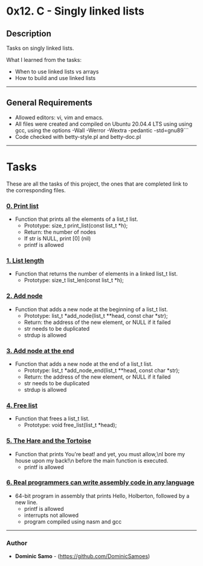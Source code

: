 # 0x12. C - Singly linked lists

## Description

Tasks on singly linked lists.

What I learned from the tasks:

* When to use linked lists vs arrays
* How to build and use linked lists

---

## General Requirements
* Allowed editors: vi, vim and emacs.
* All files were created and compiled on Ubuntu 20.04.4 LTS using using gcc, using the options -Wall -Werror -Wextra -pedantic -std=gnu89```
* Code checked with betty-style.pl and betty-doc.pl

---

# Tasks

These are all the tasks of this project, the ones that are completed link to the corresponding files.

### [0. Print list](./0-print_list.c)
* Function that prints all the elements of a list_t list.
  - Prototype: size_t print_list(const list_t *h);
  - Return: the number of nodes
  - If str is NULL, print [0] (nil)
  - printf is allowed

### [1. List length](./1-list_len.c)
* Function that returns the number of elements in a linked list_t list.
	- Prototype: size_t list_len(const list_t *h);

### [2. Add node](./2-add_node.c)
* Function that adds a new node at the beginning of a list_t list.
	- Prototype: list_t *add_node(list_t **head, const char *str);
	- Return: the address of the new element, or NULL if it failed
	- str needs to be duplicated
	- strdup is allowed

### [3. Add node at the end](./3-add_node_end.c)
* Function that adds a new node at the end of a list_t list.
	- Prototype: list_t *add_node_end(list_t **head, const char *str);
	- Return: the address of the new element, or NULL if it failed
	- str needs to be duplicated
	- strdup is allowed

### [4. Free list](./4-free_list.c)
* Function that frees a list_t list.
	- Prototype: void free_list(list_t *head);

### [5. The Hare and the Tortoise](./100-first.c)
* Function that prints You're beat! and yet, you must allow,\nI bore my house upon my back!\n before the main function is executed.
	- printf is allowed

### [6. Real programmers can write assembly code in any language](./101-hello_holberton.asm)
* 64-bit program in assembly that prints Hello, Holberton, followed by a new line.
	- printf is allowed
	- interrupts not allowed
	- program compiled using nasm and gcc

---

### Author
* **Dominic Samo** - (https://github.com/DominicSamoes)
